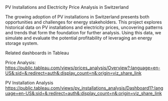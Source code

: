 PV Installations and Electricity Price Analysis in Switzerland

The growing adoption of PV installations in Switzerland presents both opportunities and challenges for energy stakeholders. This project explores historical data on PV installations and electricity prices, uncovering patterns and trends that form the foundation for further analysis. Using this data, we simulate and evaluate the potential profitability of leveraging an energy storage system.

Related dashboards in Tableau

Price Analysis:
https://public.tableau.com/views/prices_analysis/Overview?:language=en-US&:sid=&:redirect=auth&:display_count=n&:origin=viz_share_link

PV Installation Analysis
https://public.tableau.com/views/pv_installations_analysis/Dashboard1?:language=en-US&:sid=&:redirect=auth&:display_count=n&:origin=viz_share_link
